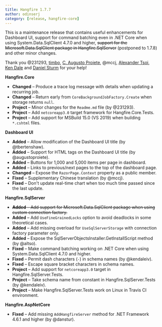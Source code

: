 ```yaml
---
title: Hangfire 1.7.7
author: odinserj
category: [release, hangfire-core]
---
```


This is a maintenance release that contains useful enhancements for Dashboard UI, support for command batching even in .NET Core when using System.Data.SqlClient 4.7.0 and higher, ~~support for the Microsoft.Data.SqlClient package in Hangfire.SqlServer~~ (postponed to 1.7.8) and other minor changes.

Thank you @231293, [timbo](https://github.com/tbertenshaw), [C. Augusto Proiete](https://github.com/augustoproiete), @mccj, [Alexander Tsoi](https://github.com/altso), [Ken Dale](https://github.com/kendaleiv) and [Daniel Sturm](https://github.com/danstur) for your help!

**Hangfire.Core**

* **Changed** – Produce a trace log message with details when updating a recurring job.
* **Changed** – Return early from `CoreBackgroundJobFactory.Create` when storage returns `null`.
* **Project** – Minor changes for the `Readme.md` file (by @231293).
* **Project** – Add `netcoreapp3.0` target framework for Hangfire.Core.Tests.
* **Project** – Add support for MSBuild 15.0 (VS 2019) when building `*.cshtml` files.

**Dashboard UI**

* **Added** – Allow modification of the Dashboard UI title (by @tbertenshaw).
* **Added** – Support for HTML tags on the Dashboard UI title (by @augustoproiete).
* **Added** – Buttons for 1,000 and 5,000 items per page in dashboard.
* **Added** – Links to previous/next pages to the top of the dashboard page.
* **Changed** – Expose the `RazorPage.Context` property as a public member.
* **Fixed** – Supplementary Chinese translation (by @mccj).
* **Fixed** – Don't update real-time chart when too much time passed since the last update.

**Hangfire.SqlServer**

* ~~**Added** – Add support for Microsoft.Data.SqlClient package when using custom connection factory.~~
* **Added** – Add `UseFineGrainedLocks` option to avoid deadlocks in some theoretical cases.
* **Added** – Add missing overload for `UseSqlServerStorage` with connection factory parameter only.
* **Added** – Expose the SqlServerObjectsInstaller.GetInstallScript method (by @altso).
* **Fixed** – Make command batching working on .NET Core when using System.Data.SqlClient 4.7.0 and higher.
* **Fixed** – Permit dash characters (`-`) in schema names (by @kendaleiv).
* **Fixed** – Escape square bracket characters in schema names.
* **Project** – Add support for `netcoreapp3.0` target in Hangfire.SqlServer.Tests.
* **Project** – Take schema name from constant in Hangfire.SqlServer.Tests (by @kendaleiv).
* **Project** – Make Hangfire.SqlServer.Tests work on Linux in Travis CI environment.

**Hangfire.AspNetCore**

* **Fixed** – Add missing `AddHangfireServer` method for .NET Framework 4.6.1 and higher (by @danstur).
